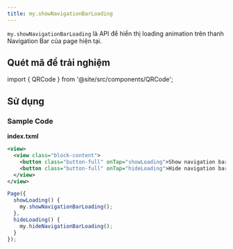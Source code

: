 ```yaml
---
title: my.showNavigationBarLoading
---
```


`my.showNavigationBarLoading` là API để hiển thị loading animation trên thanh Navigation Bar của page hiện tại.

## Quét mã để trải nghiệm

import { QRCode } from '@site/src/components/QRCode';

<QRCode page="pages/api/navigation-bar/loading/index" />

## Sử dụng

### Sample Code

**index.txml**

```xml
<view>
  <view class="block-content">
    <button class="button-full" onTap="showLoading">Show navigation bar loading</button>
    <button class="button-full" onTap="hideLoading">Hide navigation bar loading</button>
  </view>
</view>
```

```js title=index.js
Page({
  showLoading() {
    my.showNavigationBarLoading();
  },
  hideLoading() {
    my.hideNavigationBarLoading();
  }
});
```
